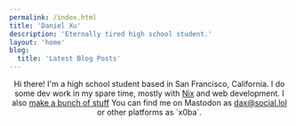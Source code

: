 ```yaml
---
permalink: /index.html
title: 'Daniel Xu'
description: 'Eternally tired high school student.'
layout: 'home'
blog:
  title: 'Latest Blog Posts'
---
```


<p style="text-align: center;">
Hi there! I'm a high school student based in San Francisco, California. I do some dev work in my spare time, mostly with <a href="https://nixos.org">Nix</a> and web development.
I also <a href = "https://github.com/x0ba">make a bunch of stuff</a>
You can find me on Mastodon as <a href = "https://social.lol/@dax">dax@social.lol</a> or other platforms as `x0ba`.
</p>
